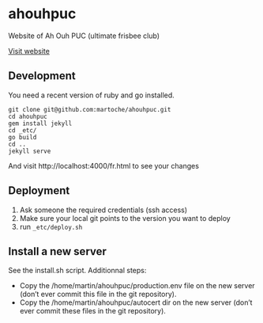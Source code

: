 # ahouhpuc

Website of Ah Ouh PUC (ultimate frisbee club)

[Visit website](https://www.ahouhpuc.fr/fr.html)

## Development

You need a recent version of ruby and go installed.

```
git clone git@github.com:martoche/ahouhpuc.git
cd ahouhpuc
gem install jekyll
cd _etc/
go build
cd ..
jekyll serve
```

And visit http://localhost:4000/fr.html to see your changes

## Deployment

1. Ask someone the required credentials (ssh access)
2. Make sure your local git points to the version you want to deploy
3. run `_etc/deploy.sh`

## Install a new server

See the install.sh script. Additionnal steps:

- Copy the /home/martin/ahouhpuc/production.env file on the new server (don’t
	ever commit this file in the git repository).
- Copy the /home/martin/ahouhpuc/autocert dir on the new server (don’t
	ever commit these files in the git repository).
